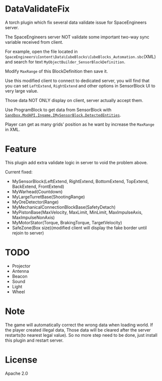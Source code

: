 ﻿# DataValidateFix
A torch plugin which fix several data validate issue for SpaceEngineers server.

The SpaceEngineers server NOT validate some important two-way sync variable received from client.

For example, open the file located in `SpaceEngineers\Content\Data\CubeBlocks\CubeBlocks_Automation.sbc`(XML) and search for text `MyObjectBuilder_SensorBlockDefinition`.

Modify `MaxRange` of this BlockDefinition then save it.

Use this modified client to connect to dedicated server, you will find that you can set `LeftExtend`, `RightExtend` and other options in SensorBlock UI to very large value.

Those data NOT ONLY display on client, server actually accept them.

Use ProgramBlock to get data from SensorBlock with [`Sandbox.ModAPI.Ingame.IMySensorBlock.DetectedEntities`](https://github.com/malware-dev/MDK-SE/wiki/Sandbox.ModAPI.Ingame.IMySensorBlock.DetectedEntities).

Player can get as many grids' position as he want by increase the `MaxRange` in XML.

# Feature
This plugin add extra validate logic in server to void the problem above.

Current fixed:
* MySensorBlock(LeftExtend, RightExtend, BottomExtend, TopExtend, BackExtend, FrontExtend)
* MyWarhead(Countdown)
* MyLargeTurretBase(ShootingRange)
* MyOreDetector(Range)
* MyMechanicalConnectionBlockBase(SafetyDetach)
* MyPistonBase(MaxVelocity, MaxLimit, MinLimit, MaxImpulseAxis, MaxImpulseNonAxis)
* MyMotorStator(Torque, BrakingTorque, TargetVelocity)
* SafeZone(Box size)(modified client will display the fake border until rejoin to server)

# TODO
* Projector
* Antenna
* Beacon
* Sound
* Light
* Wheel

# Note
The game will automatically correct the wrong data when loading world. If the player created illegal data, Those data will be cleared after the server restarts(to nearest legal value). So no more step need to be done, just install this plugin and restart server.

# License
Apache 2.0
